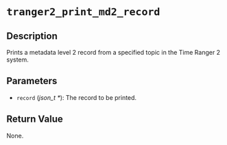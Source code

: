 # `tranger2_print_md2_record`

## Description
Prints a metadata level 2 record from a specified topic in the Time Ranger 2 system.

## Parameters
- `record` (*json_t \**): The record to be printed.

## Return Value
None.
